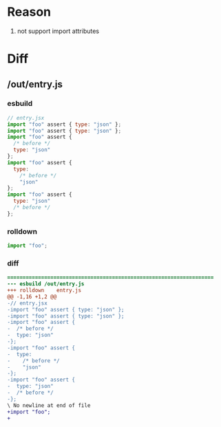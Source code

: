 # Reason
1. not support import attributes
# Diff
## /out/entry.js
### esbuild
```js
// entry.jsx
import "foo" assert { type: "json" };
import "foo" assert { type: "json" };
import "foo" assert {
  /* before */
  type: "json"
};
import "foo" assert {
  type:
    /* before */
    "json"
};
import "foo" assert {
  type: "json"
  /* before */
};
```
### rolldown
```js
import "foo";


```
### diff
```diff
===================================================================
--- esbuild	/out/entry.js
+++ rolldown	entry.js
@@ -1,16 +1,2 @@
-// entry.jsx
-import "foo" assert { type: "json" };
-import "foo" assert { type: "json" };
-import "foo" assert {
-  /* before */
-  type: "json"
-};
-import "foo" assert {
-  type:
-    /* before */
-    "json"
-};
-import "foo" assert {
-  type: "json"
-  /* before */
-};
\ No newline at end of file
+import "foo";
+

```